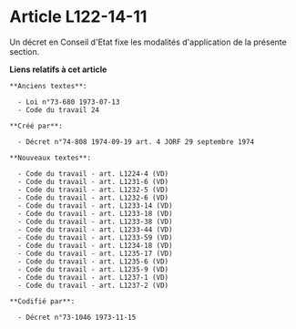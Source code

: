 # Article L122-14-11

Un décret en Conseil d'Etat fixe les modalités d'application de la présente section.

**Liens relatifs à cet article**

	**Anciens textes**:

	  - Loi n°73-680 1973-07-13
	  - Code du travail 24

	**Créé par**:

	  - Décret n°74-808 1974-09-19 art. 4 JORF 29 septembre 1974

	**Nouveaux textes**:

	  - Code du travail - art. L1224-4 (VD)
	  - Code du travail - art. L1231-6 (VD)
	  - Code du travail - art. L1232-5 (VD)
	  - Code du travail - art. L1232-6 (VD)
	  - Code du travail - art. L1233-14 (VD)
	  - Code du travail - art. L1233-18 (VD)
	  - Code du travail - art. L1233-38 (VD)
	  - Code du travail - art. L1233-44 (VD)
	  - Code du travail - art. L1233-59 (VD)
	  - Code du travail - art. L1234-18 (VD)
	  - Code du travail - art. L1235-17 (VD)
	  - Code du travail - art. L1235-6 (VD)
	  - Code du travail - art. L1235-9 (VD)
	  - Code du travail - art. L1237-1 (VD)
	  - Code du travail - art. L1237-2 (VD)

	**Codifié par**:

	  - Décret n°73-1046 1973-11-15
